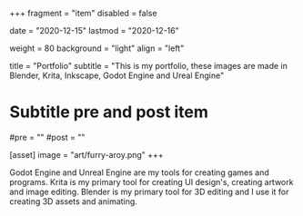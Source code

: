 +++
fragment = "item"
disabled = false

date = "2020-12-15"
lastmod = "2020-12-16"

weight = 80
background = "light"
align = "left"

title = "Portfolio"
subtitle = "This is my portfolio, these images are made in Blender, Krita, Inkscape, Godot Engine and Ureal Engine"

# Subtitle pre and post item
#pre = ""
#post = ""

[asset]
  image = "art/furry-aroy.png"
+++

Godot Engine and Unreal Engine are my tools for creating games and programs.
Krita is my primary tool for creating UI design's, creating artwork and image editing.
Blender is my primary tool for 3D editing and I use it for creating 3D assets and animating.